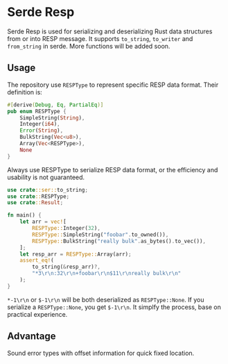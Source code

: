 # Serde Resp

Serde Resp is used for serializing and deserializing Rust data structures from or into RESP message. It supports `to_string`, `to_writer` and `from_string` in serde. More functions will be added soon.

## Usage
The repository use `RESPType` to represent specific RESP data format. Their definition is:
```rust
#[derive(Debug, Eq, PartialEq)]
pub enum RESPType {
    SimpleString(String),
    Integer(i64),
    Error(String),
    BulkString(Vec<u8>),
    Array(Vec<RESPType>),
    None
}
```
Always use RESPType to serialize RESP data format, or the efficiency and usability is not guaranteed.

```rust
use crate::ser::to_string;
use crate::RESPType;
use crate::Result;

fn main() {
    let arr = vec![
        RESPType::Integer(32),
        RESPType::SimpleString("foobar".to_owned()),
        RESPType::BulkString("really bulk".as_bytes().to_vec()),
    ];
    let resp_arr = RESPType::Array(arr);
    assert_eq!(
        to_string(&resp_arr)?,
        "*3\r\n:32\r\n+foobar\r\n$11\r\nreally bulk\r\n"
    );
}
```

`*-1\r\n` or `$-1\r\n` will be both deserialized as `RESPType::None`. If you serialize a `RESPType::None`, you get `$-1\r\n`. It simplfy the process, base on practical experience. 

## Advantage
Sound error types with offset information for quick fixed location.